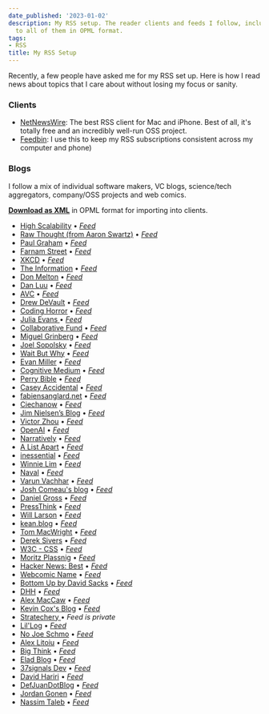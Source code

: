 ```yaml
---
date_published: '2023-01-02'
description: My RSS setup. The reader clients and feeds I follow, including a link
  to all of them in OPML format.
tags:
- RSS
title: My RSS Setup
---
```


Recently, a few people have asked me for my RSS set up. Here is how I read news about topics that I care about without losing my focus or sanity.

### Clients
- [NetNewsWire](https://netnewswire.com/): The best RSS client for Mac and iPhone. Best of all, it's totally free and an incredibly well-run OSS project.
- [Feedbin](https://feedbin.com): I use this to keep my RSS subscriptions consistent across my computer and phone)

### Blogs
I follow a mix of individual software makers, VC blogs, science/tech aggregators, company/OSS projects and web comics. 

**[Download as XML](https://raw.githubusercontent.com/davidhariri/subscriptions/main/subscriptions.xml)** in OPML format for importing into clients.

- [High Scalability](http://highscalability.com/blog/) • *[Feed](http://feeds.feedburner.com/HighScalability)*
- [Raw Thought (from Aaron Swartz)](http://www.aaronsw.com/weblog/) • *[Feed](http://www.aaronsw.com/weblog/index.xml)*
- [Paul Graham](http://www.paulgraham.com/) • *[Feed](http://www.aaronsw.com/2002/feeds/pgessays.rss)*
- [Farnam Street](https://fs.blog/) • *[Feed](http://feeds.feedburner.com/68131)*
- [XKCD](https://xkcd.com/) • *[Feed](https://xkcd.com/atom.xml)*
- [The Information](https://www.theinformation.com) • *[Feed](https://www.theinformation.com/feed)*
- [Don Melton](https://donmelton.com/) • *[Feed](https://donmelton.com/rss.xml)*
- [Dan Luu](https://danluu.com/atom/index.xml) • *[Feed](https://danluu.com/atom.xml)*
- [AVC](https://avc.com/) • *[Feed](https://feeds.feedburner.com/avc)*
- [Drew DeVault](https://drewdevault.com) • *[Feed](https://drewdevault.com/feed.xml)*
- [Coding Horror](https://blog.codinghorror.com/) • *[Feed](https://blog.codinghorror.com/rss/)*
- [Julia Evans ](http://jvns.ca) • *[Feed](https://jvns.ca/atom.xml)*
- [Collaborative Fund](https://collabfund.com) • *[Feed](http://feeds.feedburner.com/collabfund)*
- [Miguel Grinberg](http://blog.miguelgrinberg.com/feed) • *[Feed](https://blog.miguelgrinberg.com/feed)*
- [Joel Sopolsky](https://www.joelonsoftware.com) • *[Feed](https://www.joelonsoftware.com/feed/)*
- [Wait But Why](https://waitbutwhy.com/) • *[Feed](https://waitbutwhy.com/feed)*
- [Evan Miller](http://www.evanmiller.org/) • *[Feed](https://www.evanmiller.org/news.xml)*
- [Cognitive Medium](http://cognitivemedium.com/) • *[Feed](http://cognitivemedium.com/feed.xml)*
- [Perry Bible](https://www.comicsrss.com/preview/perry-bible-fellowship) • *[Feed](https://www.comicsrss.com/rss/perry-bible-fellowship.rss)*
- [Casey Accidental](https://caseyaccidental.com) • *[Feed](https://caseyaccidental.com/feed/)*
- [fabiensanglard.net](https://fabiensanglard.net) • *[Feed](https://fabiensanglard.net/rss.xml)*
- [Ciechanow](https://ciechanow.ski/) • *[Feed](https://ciechanow.ski/atom.xml)*
- [Jim Nielsen’s Blog](https://blog.jim-nielsen.com) • *[Feed](https://blog.jim-nielsen.com/feed.xml)*
- [Victor Zhou](https://victorzhou.com) • *[Feed](https://victorzhou.com/rss.xml)*
- [OpenAI](https://openai.com/) • *[Feed](https://openai.com/blog/rss/)*
- [Narratively](https://narratively.com) • *[Feed](https://narratively.com/feed/)*
- [A List Apart](https://alistapart.com) • *[Feed](https://alistapart.com/main/feed/)*
- [inessential](https://inessential.com/) • *[Feed](https://inessential.com/xml/rss.xml)*
- [Winnie Lim](https://winnielim.org) • *[Feed](https://winnielim.org/feed/)*
- [Naval](https://nav.al/) • *[Feed](https://nav.al/feed)*
- [Varun Vachhar](https://varun.ca) • *[Feed](https://varun.ca/rss.xml)*
- [Josh Comeau's blog](https://www.joshwcomeau.com/) • *[Feed](https://www.joshwcomeau.com/rss.xml)*
- [Daniel Gross](https://dcgross.com/) • *[Feed](https://dcgross.com/feed.xml)*
- [PressThink](https://pressthink.org/) • *[Feed](https://pressthink.org/feed/)*
- [Will Larson](https://staffeng.com) • *[Feed](https://staffeng.com/rss)*
- [kean.blog](https://kean.blog/) • *[Feed](https://kean.blog/feed.xml)*
- [Tom MacWright](https://macwright.com) • *[Feed](https://macwright.com/rss.xml)*
- [Derek Sivers](http://sive.rs) • *[Feed](https://sive.rs/en.atom)*
- [W3C - CSS](https://www.w3.org/Style/CSS/Planet/) • *[Feed](https://www.w3.org/Style/CSS/Planet/atom.xml)*
- [Moritz Plassnig](https://www.moritzplassnig.com/) • *[Feed](https://www.moritzplassnig.com/rss/)*
- [Hacker News: Best](https://news.ycombinator.com/best) • *[Feed](https://hnrss.org/best)*
- [Webcomic Name](https://www.comicsrss.com/preview/webcomic-name) • *[Feed](https://www.comicsrss.com/rss/webcomic-name.rss)*
- [Bottom Up by David Sacks](https://sacks.substack.com) • *[Feed](https://sacks.substack.com/feed)*
- [DHH](https://world.hey.com/dhh) • *[Feed](https://world.hey.com/dhh/feed.atom)*
- [Alex MacCaw](https://blog.alexmaccaw.com/) • *[Feed](https://blog.alexmaccaw.com/rss/)*
- [Kevin Cox's Blog](https://kevincox.ca/feed/2022-06-22.atom) • *[Feed](https://kevincox.ca/feed.atom)*
- [Stratechery ](https://stratechery.com) • *Feed is private*
- [Lil'Log](https://lilianweng.github.io/) • *[Feed](https://lilianweng.github.io/index.xml)*
- [No Joe Schmo](https://nojoeschmo.com) • *[Feed](https://nojoeschmo.com/feed/)*
- [Alex Litoiu](http://alitoiu.com/) • *[Feed](http://alitoiu.com/feed.xml)*
- [Big Think](https://bigthink.com//feed/all) • *[Feed](https://bigthink.com/feed/all/)*
- [Elad Blog](https://blog.eladgil.com) • *[Feed](https://blog.eladgil.com/feed)*
- [37signals Dev](https://dev.37signals.com/) • *[Feed](https://dev.37signals.com/feed/posts.xml)*
- [David Hariri](https://dhariri.com/blog) • *[Feed](https://dhariri.com/rss.xml)*
- [DefJuanDotBlog](https://defjuan.bearblog.dev/) • *[Feed](https://defjuan.bearblog.dev/feed/)*
- [Jordan Gonen](https://gonen.blog) • *[Feed](https://gonen.blog/feed/)*
- [Nassim Taleb](https://medium.com/@nntaleb?source=rss-f138bf5466fe------2) • *[Feed](https://nntaleb.medium.com/feed)*